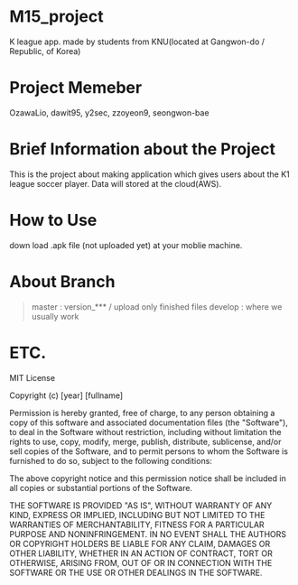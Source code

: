# M15_project </H1>
K league app. made by students from KNU(located at Gangwon-do / Republic, of Korea)

# Project Memeber
 OzawaLio, dawit95, y2sec, zzoyeon9, seongwon-bae
 
# Brief Information about the Project
This is the project about making application which gives users about the K1 league soccer player.
Data will stored at the cloud(AWS).

# How to Use
down load .apk file (not uploaded yet) at your moblie machine.

# About Branch
 > master : version_*** / upload only finished files
 > develop : where we usually work

# ETC.
MIT License

Copyright (c) [year] [fullname]

Permission is hereby granted, free of charge, to any person obtaining a copy
of this software and associated documentation files (the "Software"), to deal
in the Software without restriction, including without limitation the rights
to use, copy, modify, merge, publish, distribute, sublicense, and/or sell
copies of the Software, and to permit persons to whom the Software is
furnished to do so, subject to the following conditions:

The above copyright notice and this permission notice shall be included in all
copies or substantial portions of the Software.

THE SOFTWARE IS PROVIDED "AS IS", WITHOUT WARRANTY OF ANY KIND, EXPRESS OR
IMPLIED, INCLUDING BUT NOT LIMITED TO THE WARRANTIES OF MERCHANTABILITY,
FITNESS FOR A PARTICULAR PURPOSE AND NONINFRINGEMENT. IN NO EVENT SHALL THE
AUTHORS OR COPYRIGHT HOLDERS BE LIABLE FOR ANY CLAIM, DAMAGES OR OTHER
LIABILITY, WHETHER IN AN ACTION OF CONTRACT, TORT OR OTHERWISE, ARISING FROM,
OUT OF OR IN CONNECTION WITH THE SOFTWARE OR THE USE OR OTHER DEALINGS IN THE
SOFTWARE.
